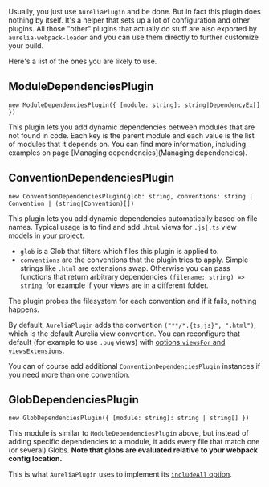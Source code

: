 Usually, you just use `AureliaPlugin` and be done. 
But in fact this plugin does nothing by itself.
It's a helper that sets up a lot of configuration and other plugins.
All those "other" plugins that actually do stuff are also exported by `aurelia-webpack-loader` and you can use them directly to further customize your build.

Here's a list of the ones you are likely to use.

## ModuleDependenciesPlugin
`new ModuleDependenciesPlugin({ [module: string]: string|DependencyEx[] })`

This plugin lets you add dynamic dependencies between modules that are not found in code.
Each key is the parent module and each value is the list of modules that it depends on.
You can find more information, including examples on page [Managing dependencies](Managing dependencies).

## ConventionDependenciesPlugin
`new ConventionDependenciesPlugin(glob: string, conventions: string | Convention | (string|Convention)[])`

This plugin lets you add dynamic dependencies automatically based on file names.
Typical usage is to find and add `.html` views for `.js|.ts` view models in your project.

- `glob` is a Glob that filters which files this plugin is applied to. 
- `conventions` are the conventions that the plugin tries to apply. Simple strings like `.html` are extensions swap. Otherwise you can pass functions that return arbitrary dependencies `(filename: string) => string`, for example if your views are in a different folder.

The plugin probes the filesystem for each convention and if it fails, nothing happens.

By default, `AureliaPlugin` adds the convention `("**/*.{ts,js}", ".html")`, which is the default Aurelia view convention.
You can reconfigure that default (for example to use `.pug` views) with [options `viewsFor` and `viewsExtensions`](https://github.com/jods4/aurelia-webpack-build/wiki/AureliaPlugin-options#viewfor-and-viewextensions).

You can of course add additional `ConventionDependenciesPlugin` instances if you need more than one convention.

## GlobDependenciesPlugin
`new GlobDependenciesPlugin({ [module: string]: string | string[] })`

This module is similar to `ModuleDependenciesPlugin` above, but instead of adding specific dependencies to a module, it adds every file that match one (or several) Globs.
**Note that globs are evaluated relative to your webpack config location.**

This is what `AureliaPlugin` uses to implement its [`includeAll` option](https://github.com/jods4/aurelia-webpack-build/wiki/AureliaPlugin-options#includeall).

